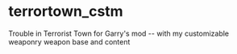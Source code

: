 # terrortown_cstm
 Trouble in Terrorist Town for Garry's mod -- with my customizable weaponry weapon base and content
